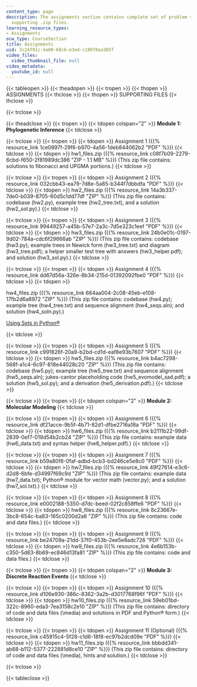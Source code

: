 ```yaml
---
content_type: page
description: The assignments section contains complete set of problem statements with
  supporting .zip files.
learning_resource_types:
- Assignments
ocw_type: CourseSection
title: Assignments
uid: 3c24f91c-4a00-68cb-e3e4-c18970aa385f
video_files:
  video_thumbnail_file: null
video_metadata:
  youtube_id: null
---
```


{{< tableopen >}}
{{< theadopen >}}
{{< tropen >}}
{{< thopen >}}
ASSIGNMENTS
{{< thclose >}}
{{< thopen >}}
SUPPORTING FILES
{{< thclose >}}

{{< trclose >}}

{{< theadclose >}}
{{< tropen >}}
{{< tdopen colspan="2" >}}
**Module 1: Phylogenetic Inference**
{{< tdclose >}}

{{< trclose >}}
{{< tropen >}}
{{< tdopen >}}
Assignment 1 ({{% resource_link 1ce0897f-29f6-b970-4a56-1deb844062b2 "PDF" %}})
{{< tdclose >}}
{{< tdopen >}}
hw1\_files.zip ({{% resource_link c08f7b09-2279-6cbd-f650-2f81989dc386 "ZIP - 1.1 MB" %}}) (This zip file contains: solutions to fibonacci and UPGMA portions.)
{{< tdclose >}}

{{< trclose >}}
{{< tropen >}}
{{< tdopen >}}
Assignment 2 ({{% resource_link 032cbb43-ea79-7d8e-5a85-b344f7dbbdfa "PDF" %}})
{{< tdclose >}}
{{< tdopen >}}
hw2\_files.zip ({{% resource_link 14a3b337-7de0-b039-8705-60d5c1dd77df "ZIP" %}}) (This zip file contains: codebase (hw2.py), example tree (hw2\_tree.txt), and a solution (hw2\_sol.py).)
{{< tdclose >}}

{{< trclose >}}
{{< tropen >}}
{{< tdopen >}}
Assignment 3 ({{% resource_link 99449257-a45b-57e7-2a3c-7d5e323c1eef "PDF" %}})
{{< tdclose >}}
{{< tdopen >}}
hw3\_files.zip ({{% resource_link 24b0e01c-0197-9d02-784a-cdc6f29666ab "ZIP" %}}) (This zip file contains: codebase (hw3.py); example trees in Newick form (hw3\_tree.txt) and diagram (hw3\_tree.pdf); a helper smaller test tree with answers (hw3\_helper.pdf); and solution (hw3\_sol.py).)
{{< tdclose >}}

{{< trclose >}}
{{< tropen >}}
{{< tdopen >}}
Assignment 4 ({{% resource_link dd67d56a-326e-8b34-215d-01392092fbe0 "PDF" %}})
{{< tdclose >}}
{{< tdopen >}}


hw4\_files.zip ({{% resource_link 664aa004-2c08-45eb-e108-17fb2d6a6972 "ZIP" %}}) (This zip file contains: codebase (hw4.py); example tree (hw4\_tree.txt) and sequence alignment (hw4\_seqs.aln); and solution (hw4\_soln.py).)

[Using Sets in Python®](http://en.wikibooks.org/wiki/Python_Programming/Sets)


{{< tdclose >}}

{{< trclose >}}
{{< tropen >}}
{{< tdopen >}}
Assignment 5 ({{% resource_link c991826f-20a9-b2bd-cd1d-eaf8e93b7607 "PDF" %}})
{{< tdclose >}}
{{< tdopen >}}
hw5\_files.zip ({{% resource_link b4ac7298-568f-a1c4-6c97-818e44028c20 "ZIP" %}}) (This zip file contains: codebase (hw5.py); example tree (hw5\_tree.txt) and sequence alignment (hw5\_seqs.aln); jukes-cantor placeholding code (hw5\_evomodel\_sad.pdf); a solution (hw5\_sol.py); and a derivation (hw5\_derivation.pdf).)
{{< tdclose >}}

{{< trclose >}}
{{< tropen >}}
{{< tdopen colspan="2" >}}
**Module 2: Molecular Modeling**
{{< tdclose >}}

{{< trclose >}}
{{< tropen >}}
{{< tdopen >}}
Assignment 6 ({{% resource_link df21acce-9b5f-4b71-82d1-dfbe2716a18a "PDF" %}})
{{< tdclose >}}
{{< tdopen >}}
hw6\_files.zip ({{% resource_link b2111b22-99df-2839-0ef7-019d54b2cb24 "ZIP" %}}) (This zip file contains: example data (hw6\_data.txt) and syntax helper (hw6\_helper.pdf).)
{{< tdclose >}}

{{< trclose >}}
{{< tropen >}}
{{< tdopen >}}
Assignment 7 ({{% resource_link b59a80f8-0faf-adbd-bcb3-bd246ce5e8c0 "PDF" %}})
{{< tdclose >}}
{{< tdopen >}}
hw7\_files.zip ({{% resource_link 49f27614-e3c6-d2d8-6bfe-d34997f69c9d "ZIP" %}}) (This zip file contains: example data (hw7\_data.txt); Python® module for vector math (vector.py); and a solution (hw7\_sol.txt).)
{{< tdclose >}}

{{< trclose >}}
{{< tropen >}}
{{< tdopen >}}
Assignment 8 ({{% resource_link e0002188-5350-d7dc-beed-02f2c858ffe6 "PDF" %}})
{{< tdclose >}}
{{< tdopen >}}
hw8\_files.zip ({{% resource_link 8c23667e-3bc8-654c-ba83-165c0200d2a6 "ZIP" %}}) (This zip file contains: code and data files.)
{{< tdclose >}}

{{< trclose >}}
{{< tropen >}}
{{< tdopen >}}
Assignment 9 ({{% resource_link be24709a-21dd-37f0-453b-2ee5e8adc726 "PDF" %}})
{{< tdclose >}}
{{< tdopen >}}
hw9\_files.zip ({{% resource_link 4e6b153b-c350-5d83-8b69-ec846d13fa81 "ZIP" %}}) (This zip file contains: code and data files.)
{{< tdclose >}}

{{< trclose >}}
{{< tropen >}}
{{< tdopen colspan="2" >}}
**Module 3: Discrete Reaction Events**
{{< tdclose >}}

{{< trclose >}}
{{< tropen >}}
{{< tdopen >}}
Assignment 10 ({{% resource_link d106e930-386c-8362-3a2b-d3017768f96f "PDF" %}})
{{< tdclose >}}
{{< tdopen >}}
hw10\_files.zip ({{% resource_link 59eb01bd-322c-8960-eda3-7ea3158c2e10 "ZIP" %}}) (This zip file contains: directory of code and data files (\\media) and solutions in PDF and Python® form.)
{{< tdclose >}}

{{< trclose >}}
{{< tropen >}}
{{< tdopen >}}
Assignment 11 (Optional) ({{% resource_link c45915c4-5f28-c1d6-18f8-ec97b2dcd09e "PDF" %}})
{{< tdclose >}}
{{< tdopen >}}
hw11\_files.zip ({{% resource_link bbbdd341-ab68-b112-5377-222881d8ce10 "ZIP" %}}) (This zip file contains: directory of code and data files (\\media), hints and solution.)
{{< tdclose >}}

{{< trclose >}}

{{< tableclose >}}